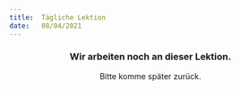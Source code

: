 ```yaml
---
title:  Tägliche Lektion
date:   08/04/2021
---
```


### <center>Wir arbeiten noch an dieser Lektion.</center>
<center>Bitte komme später zurück.</center>